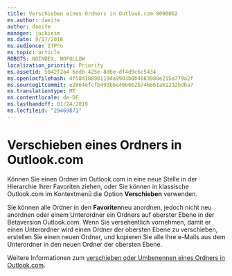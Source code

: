 ```yaml
---
title: Verschieben eines Ordners in Outlook.com 8000062
ms.author: daeite
author: daeite
manager: jackiesm
ms.date: 9/17/2018
ms.audience: ITPro
ms.topic: article
ROBOTS: NOINDEX, NOFOLLOW
localization_priority: Priority
ms.assetid: 5042f2a4-6edb-425e-8d6e-df4d9c6c5434
ms.openlocfilehash: 4f58d18890119da9903b8b4083988e215a779a2f
ms.sourcegitcommit: e2864efcfb493b6e46b662b746661a61232bdba7
ms.translationtype: MT
ms.contentlocale: de-DE
ms.lasthandoff: 01/24/2019
ms.locfileid: "29469871"
---
```

# <a name="moving-a-folder-in-outlookcom"></a>Verschieben eines Ordners in Outlook.com

Können Sie einen Ordner im Outlook.com in eine neue Stelle in der Hierarchie Ihrer Favoriten ziehen, oder Sie können in klassische Outlook.com im Kontextmenü die Option **Verschieben** verwenden. 
  
Sie können alle Ordner in den **Favoriten**neu anordnen, jedoch nicht neu anordnen oder einem Unterordner ein Ordners auf oberster Ebene in der Betaversion Outlook.com. Wenn Sie versehentlich vornehmen, damit er einen Unterordner wird einen Ordner der obersten Ebene zu verschieben, erstellen Sie einen neuen Ordner, und kopieren Sie alle Ihre e-Mails aus dem Unterordner in den neuen Ordner der obersten Ebene. 
  
Weitere Informationen zum [verschieben oder Umbenennen eines Ordners in Outlook.com](https://support.office.com/article/c9c66fed-8a7c-426a-afc6-0d46a72080fb).
  

